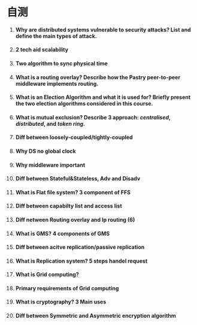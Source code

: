 # 自测

1. #### Why are distributed systems vulnerable to security attacks? List and define the main types of attack.
2. #### 2 tech aid scalability
3. #### Two algorithm to sync physical time
4. #### What is a routing  overlay? Describe how the Pastry peer-to-peer middleware implements routing.
5. #### What is an Election Algorithm and what it is used for? Briefly present the two election algorithms considered in this course.
6. #### What is mutual exclusion? Describe 3 approach: *centralised*, *distributed*, and *token ring*.
7. #### Diff between loosely-coupled/tightly-coupled
8. #### Why DS no global clock
9. #### Why middleware important
10. #### Diff between **Stateful**&**Stateless**, Adv and Disadv
11. #### What is Flat file system? **3** component of FFS
12. #### Diff between capabilty list and access list
13. #### Diff netween Routing overlay and Ip routing (6)
14. #### What is **GMS**? **4** components of GMS
15. #### Diff between acitve replication/passive replication
16. #### What is Replication system? 5 steps handel request
17. #### What is Grid computing?
18. #### Primary requirements of Grid computing
19. #### What is cryptography? 3 Main uses
20. #### Diff between Symmetric and Asymmetric encryption algorithm